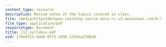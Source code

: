 ```yaml
---
content_type: resource
description: Review notes of the topics covered in class.
file: /media/https%3A/open-learning-course-data-rc.s3.amazonaws.com/8-591j-systems-biology-fall-2004/179e6f214d469f753d981292ea230838_l12_syllabus.pdf
file_type: application/pdf
resourcetype: Document
title: l12_syllabus.pdf
uid: 179e6f21-4d46-9f75-3d98-1292ea230838
---
```

